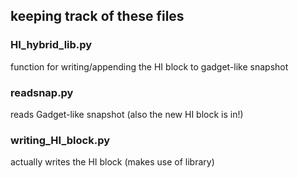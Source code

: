 ## keeping track of these files

### HI_hybrid_lib.py
function for writing/appending the HI block to 
gadget-like snapshot

### readsnap.py
reads Gadget-like snapshot (also the new HI block is in!)

### writing_HI_block.py
actually writes the HI block (makes use of library)
